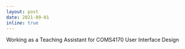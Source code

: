 ```yaml
---
layout: post
date: 2021-09-01
inline: true
---
```


Working as a Teaching Assistant for COMS4170 User Interface Design
